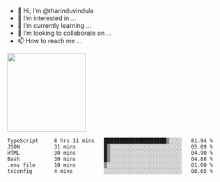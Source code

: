 - 👋 Hi, I’m @tharinduvindula
- 👀 I’m interested in ...
- 🌱 I’m currently learning ...
- 💞️ I’m looking to collaborate on ...
- 📫 How to reach me ...

<!---
tharinduvindula/tharinduvindula is a ✨ special ✨ repository because its `README.md` (this file) appears on your GitHub profile.
You can click the Preview link to take a look at your changes.
--->

<img height="180em" src="https://github-readme-stats.vercel.app/api?username=tharinduvindula&show_icons=true&hide_border=false&&count_private=true&include_all_commits=true" />


<!--START_SECTION:waka-->

```text
TypeScript     8 hrs 31 mins   ████████████████████▒░░░░   81.94 %
JSON           31 mins         █▒░░░░░░░░░░░░░░░░░░░░░░░   05.09 %
HTML           30 mins         █▒░░░░░░░░░░░░░░░░░░░░░░░   04.90 %
Bash           30 mins         █▒░░░░░░░░░░░░░░░░░░░░░░░   04.88 %
.env file      10 mins         ▒░░░░░░░░░░░░░░░░░░░░░░░░   01.60 %
tsconfig       4 mins          ░░░░░░░░░░░░░░░░░░░░░░░░░   00.65 %
```

<!--END_SECTION:waka-->
